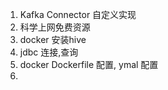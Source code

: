 1. Kafka Connector 自定义实现
2. 科学上网免费资源
3. docker 安装hive
4. jdbc 连接,查询
5. docker Dockerfile 配置, ymal 配置
6. 